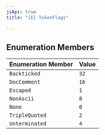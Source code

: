 ```yaml
---
jsApi: true
title: "[E] TokenFlags"

---
```

## Enumeration Members

| Enumeration Member | Value |
| ------ | ------ |
| `Backticked` | `32` |
| `DocComment` | `16` |
| `Escaped` | `1` |
| `NonAscii` | `8` |
| `None` | `0` |
| `TripleQuoted` | `2` |
| `Unterminated` | `4` |
